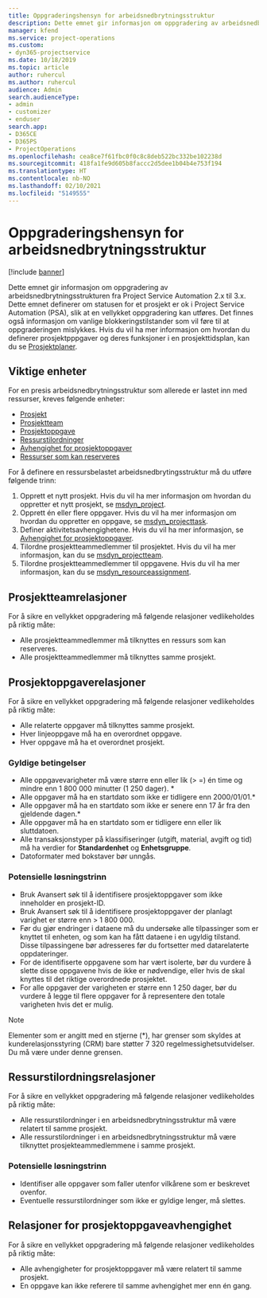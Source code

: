 ```yaml
---
title: Oppgraderingshensyn for arbeidsnedbrytningsstruktur
description: Dette emnet gir informasjon om oppgradering av arbeidsnedbrytningsstrukturen fra Project Service Automation 2.x til 3.x.
manager: kfend
ms.service: project-operations
ms.custom:
- dyn365-projectservice
ms.date: 10/18/2019
ms.topic: article
author: ruhercul
ms.author: ruhercul
audience: Admin
search.audienceType:
- admin
- customizer
- enduser
search.app:
- D365CE
- D365PS
- ProjectOperations
ms.openlocfilehash: cea8ce7f61fbc0f0c8c8deb522bc332be102238d
ms.sourcegitcommit: 418fa1fe9d605b8faccc2d5dee1b04b4e753f194
ms.translationtype: HT
ms.contentlocale: nb-NO
ms.lasthandoff: 02/10/2021
ms.locfileid: "5149555"
---
```

# <a name="upgrade-considerations-for-the-work-breakdown-structure"></a>Oppgraderingshensyn for arbeidsnedbrytningsstruktur

[!include [banner](../includes/psa-now-project-operations.md)]

Dette emnet gir informasjon om oppgradering av arbeidsnedbrytningsstrukturen fra Project Service Automation 2.x til 3.x. Dette emnet definerer om statusen for et prosjekt er ok i Project Service Automation (PSA), slik at en vellykket oppgradering kan utføres. Det finnes også informasjon om vanlige blokkeringstilstander som vil føre til at oppgraderingen mislykkes. Hvis du vil ha mer informasjon om hvordan du definerer prosjektpppgaver og deres funksjoner i en prosjekttidsplan, kan du se [Prosjektplaner](project-creating.md).

## <a name="key-entities"></a>Viktige enheter
For en presis arbeidsnedbrytningsstruktur som allerede er lastet inn med ressurser, kreves følgende enheter:

- [Prosjekt](https://docs.microsoft.com/dynamics365/customerengagement/on-premises/developer/entities/msdyn_project)
- [Prosjektteam](https://docs.microsoft.com/dynamics365/customerengagement/on-premises/developer/entities/msdyn_projectteam)
- [Prosjektoppgave](https://docs.microsoft.com/dynamics365/customerengagement/on-premises/developer/entities/msdyn_projecttask)
- [Ressurstilordninger](https://docs.microsoft.com/dynamics365/customerengagement/on-premises/developer/entities/msdyn_resourceassignment)
- [Avhengighet for prosjektoppgaver](https://docs.microsoft.com/dynamics365/customerengagement/on-premises/developer/entities/msdyn_projecttaskdependency)
- [Ressurser som kan reserveres](https://docs.microsoft.com/dynamics365/customerengagement/on-premises/developer/entities/bookableresource)

For å definere en ressursbelastet arbeidsnedbrytingsstruktur må du utføre følgende trinn:

1. Opprett et nytt prosjekt. Hvis du vil ha mer informasjon om hvordan du oppretter et nytt prosjekt, se [msdyn_project](https://docs.microsoft.com/dynamics365/customerengagement/on-premises/developer/entities/msdyn_project).
2. Opprett én eller flere oppgaver. Hvis du vil ha mer informasjon om hvordan du oppretter en oppgave, se [msdyn_projecttask](https://docs.microsoft.com/dynamics365/customerengagement/on-premises/developer/entities/msdyn_projecttask).
3. Definer aktivitetsavhengighetene. Hvis du vil ha mer informasjon, se [Avhengighet for prosjektoppgaver](https://docs.microsoft.com/dynamics365/customerengagement/on-premises/developer/entities/msdyn_projecttaskdependency).
4. Tilordne prosjektteammedlemmer til prosjektet. Hvis du vil ha mer informasjon, kan du se [msdyn_projectteam](https://docs.microsoft.com/dynamics365/customerengagement/on-premises/developer/entities/msdyn_projectteam).
5. Tilordne prosjektteammedlemmer til oppgavene. Hvis du vil ha mer informasjon, kan du se [msdyn_resourceassignment](https://docs.microsoft.com/dynamics365/customerengagement/on-premises/developer/entities/msdyn_resourceassignment).

## <a name="project-team-relationships"></a>Prosjektteamrelasjoner

For å sikre en vellykket oppgradering må følgende relasjoner vedlikeholdes på riktig måte:
- Alle prosjektteammedlemmer må tilknyttes en ressurs som kan reserveres.
- Alle prosjektteammedlemmer må tilknyttes samme prosjekt. 

## <a name="project-task-relationships"></a>Prosjektoppgaverelasjoner
For å sikre en vellykket oppgradering må følgende relasjoner vedlikeholdes på riktig måte:

- Alle relaterte oppgaver må tilknyttes samme prosjekt.
- Hver linjeoppgave må ha en overordnet oppgave.
- Hver oppgave må ha et overordnet prosjekt.

### <a name="valid-conditions"></a>Gyldige betingelser

- Alle oppgavevarigheter må være større enn eller lik (> =) én time og mindre enn 1 800 000 minutter (1 250 dager). *
- Alle oppgaver må ha en startdato som ikke er tidligere enn 2000/01/01.*
- Alle oppgaver må ha en startdato som ikke er senere enn 17 år fra den gjeldende dagen.*
- Alle oppgaver må ha en startdato som er tidligere enn eller lik sluttdatoen.
- Alle transaksjonstyper på klassifiseringer (utgift, material, avgift og tid) må ha verdier for **Standardenhet** og **Enhetsgruppe**.
- Datoformater med bokstaver bør unngås.

### <a name="potential-mitigation-steps"></a>Potensielle løsningstrinn
- Bruk Avansert søk til å identifisere prosjektoppgaver som ikke inneholder en prosjekt-ID.
- Bruk Avansert søk til å identifisere prosjektoppgaver der planlagt varighet er større enn > 1 800 000.
- Før du gjør endringer i dataene må du undersøke alle tilpassinger som er knyttet til enheten, og som kan ha fått dataene i en ugyldig tilstand. Disse tilpassingene bør adresseres før du fortsetter med datarelaterte oppdateringer.
- For de identifiserte oppgavene som har vært isolerte, bør du vurdere å slette disse oppgavene hvis de ikke er nødvendige, eller hvis de skal knyttes til det riktige overordnede prosjektet.
- For alle oppgaver der varigheten er større enn 1 250 dager, bør du vurdere å legge til flere oppgaver for å representere den totale varigheten hvis det er mulig.

> [!NOTE]
> Elementer som er angitt med en stjerne (\*), har grenser som skyldes at kunderelasjonsstyring (CRM) bare støtter 7 320 regelmessighetsutvidelser. Du må være under denne grensen.

## <a name="resource-assignment-relationships"></a>Ressurstilordningsrelasjoner
For å sikre en vellykket oppgradering må følgende relasjoner vedlikeholdes på riktig måte:

- Alle ressurstilordninger i en arbeidsnedbrytningsstruktur må være relatert til samme prosjekt.
- Alle ressurstilordninger i en arbeidsnedbrytningsstruktur må være tilknyttet prosjekteammedlemmene i samme prosjekt.

### <a name="potential-mitigation-steps"></a>Potensielle løsningstrinn
- Identifiser alle oppgaver som faller utenfor vilkårene som er beskrevet ovenfor.  
- Eventuelle ressurstilordninger som ikke er gyldige lenger, må slettes.

## <a name="project-task-dependency-relationships"></a>Relasjoner for prosjektoppgaveavhengighet
For å sikre en vellykket oppgradering må følgende relasjoner vedlikeholdes på riktig måte:

- Alle avhengigheter for prosjektoppgaver må være relatert til samme prosjekt.
- En oppgave kan ikke referere til samme avhengighet mer enn én gang.
